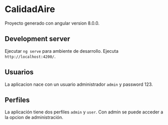 # CalidadAire

Proyecto generado con angular version 8.0.0.

## Development server

Ejecutar `ng serve` para ambiente de desarrollo. Ejecuta  `http://localhost:4200/`.

## Usuarios

La aplicacion nace con un usuario administrador `admin` y password 123. 

## Perfiles
La aplicación tiene dos perfiles `admin` y `user`. Con admin se puede acceder a la opcion de administración.
